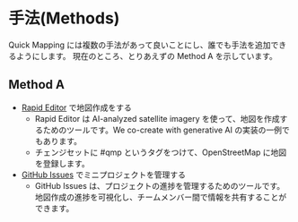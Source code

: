 # 手法(Methods)
Quick Mapping には複数の手法があって良いことにし、誰でも手法を追加できるようにします。
現在のところ、とりあえずの Method A を示しています。

## Method A
- [Rapid Editor](https://rapideditor.org/) で地図作成をする
  - Rapid Editor は AI-analyzed satellite imagery を使って、地図を作成するためのツールです。We co-create with generative AI の実装の一例でもあります。
  - チェンジセットに #qmp というタグをつけて、OpenStreetMap に地図を登録します。
- [GitHub Issues](https://github.com/unopengis/qmp/issues) でミニプロジェクトを管理する
  - GitHub Issues は、プロジェクトの進捗を管理するためのツールです。地図作成の進捗を可視化し、チームメンバー間で情報を共有することができます。
